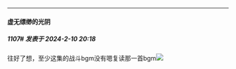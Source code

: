 
*****

####  虚无缥缈的光阴  
##### 1107#       发表于 2024-2-10 20:18

往好了想，至少这集的战斗bgm没有嗯复读那一首bgm<img src="https://static.saraba1st.com/image/smiley/face2017/217.gif" referrerpolicy="no-referrer">


